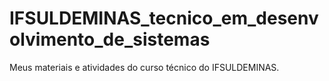 # IFSULDEMINAS_tecnico_em_desenvolvimento_de_sistemas
Meus materiais e atividades do curso técnico do IFSULDEMINAS.
